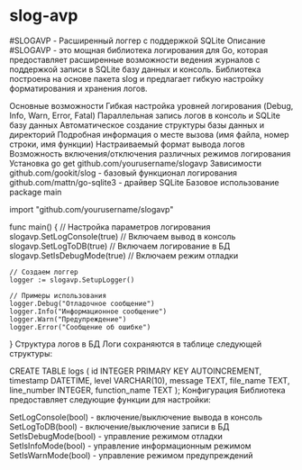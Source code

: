 # slog-avp
#SLOGAVP - Расширенный логгер с поддержкой SQLite
Описание
#SLOGAVP - это мощная библиотека логирования для Go, которая предоставляет расширенные возможности ведения журналов с поддержкой записи в SQLite базу данных и консоль. Библиотека построена на основе пакета slog и предлагает гибкую настройку форматирования и хранения логов.

Основные возможности
Гибкая настройка уровней логирования (Debug, Info, Warn, Error, Fatal)
Параллельная запись логов в консоль и SQLite базу данных
Автоматическое создание структуры базы данных и директорий
Подробная информация о месте вызова (имя файла, номер строки, имя функции)
Настраиваемый формат вывода логов
Возможность включения/отключения различных режимов логирования
Установка
go get github.com/yourusername/slogavp
Зависимости
github.com/gookit/slog - базовый функционал логирования
github.com/mattn/go-sqlite3 - драйвер SQLite
Базовое использование
package main

import "github.com/yourusername/slogavp"

func main() {
// Настройка параметров логирования
slogavp.SetLogConsole(true)      // Включаем вывод в консоль
slogavp.SetLogToDB(true)         // Включаем логирование в БД
slogavp.SetIsDebugMode(true)     // Включаем режим отладки

    // Создаем логгер
    logger := slogavp.SetupLogger()
    
    // Примеры использования
    logger.Debug("Отладочное сообщение")
    logger.Info("Информационное сообщение")
    logger.Warn("Предупреждение")
    logger.Error("Сообщение об ошибке")
}
Структура логов в БД
Логи сохраняются в таблице следующей структуры:

CREATE TABLE logs (
id INTEGER PRIMARY KEY AUTOINCREMENT,
timestamp DATETIME,
level VARCHAR(10),
message TEXT,
file_name TEXT,
line_number INTEGER,
function_name TEXT
);
Конфигурация
Библиотека предоставляет следующие функции для настройки:

SetLogConsole(bool) - включение/выключение вывода в консоль
SetLogToDB(bool) - включение/выключение записи в БД
SetIsDebugMode(bool) - управление режимом отладки
SetIsInfoMode(bool) - управление информационным режимом
SetIsWarnMode(bool) - управление режимом предупреждений